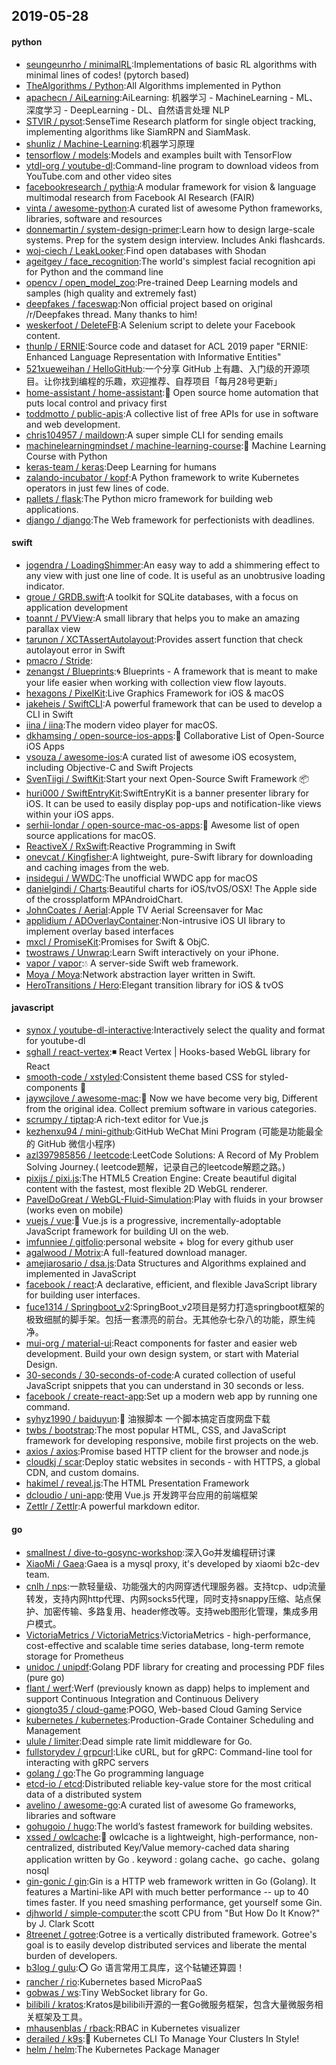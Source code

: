 ## 2019-05-28

#### python
* [seungeunrho / minimalRL](https://github.com/seungeunrho/minimalRL):Implementations of basic RL algorithms with minimal lines of codes! (pytorch based)
* [TheAlgorithms / Python](https://github.com/TheAlgorithms/Python):All Algorithms implemented in Python
* [apachecn / AiLearning](https://github.com/apachecn/AiLearning):AiLearning: 机器学习 - MachineLearning - ML、深度学习 - DeepLearning - DL、自然语言处理 NLP
* [STVIR / pysot](https://github.com/STVIR/pysot):SenseTime Research platform for single object tracking, implementing algorithms like SiamRPN and SiamMask.
* [shunliz / Machine-Learning](https://github.com/shunliz/Machine-Learning):机器学习原理
* [tensorflow / models](https://github.com/tensorflow/models):Models and examples built with TensorFlow
* [ytdl-org / youtube-dl](https://github.com/ytdl-org/youtube-dl):Command-line program to download videos from YouTube.com and other video sites
* [facebookresearch / pythia](https://github.com/facebookresearch/pythia):A modular framework for vision & language multimodal research from Facebook AI Research (FAIR)
* [vinta / awesome-python](https://github.com/vinta/awesome-python):A curated list of awesome Python frameworks, libraries, software and resources
* [donnemartin / system-design-primer](https://github.com/donnemartin/system-design-primer):Learn how to design large-scale systems. Prep for the system design interview. Includes Anki flashcards.
* [woj-ciech / LeakLooker](https://github.com/woj-ciech/LeakLooker):Find open databases with Shodan
* [ageitgey / face_recognition](https://github.com/ageitgey/face_recognition):The world's simplest facial recognition api for Python and the command line
* [opencv / open_model_zoo](https://github.com/opencv/open_model_zoo):Pre-trained Deep Learning models and samples (high quality and extremely fast)
* [deepfakes / faceswap](https://github.com/deepfakes/faceswap):Non official project based on original /r/Deepfakes thread. Many thanks to him!
* [weskerfoot / DeleteFB](https://github.com/weskerfoot/DeleteFB):A Selenium script to delete your Facebook content.
* [thunlp / ERNIE](https://github.com/thunlp/ERNIE):Source code and dataset for ACL 2019 paper "ERNIE: Enhanced Language Representation with Informative Entities"
* [521xueweihan / HelloGitHub](https://github.com/521xueweihan/HelloGitHub):一个分享 GitHub 上有趣、入门级的开源项目。让你找到编程的乐趣，欢迎推荐、自荐项目「每月28号更新」
* [home-assistant / home-assistant](https://github.com/home-assistant/home-assistant):🏡
Open source home automation that puts local control and privacy first
* [toddmotto / public-apis](https://github.com/toddmotto/public-apis):A collective list of free APIs for use in software and web development.
* [chris104957 / maildown](https://github.com/chris104957/maildown):A super simple CLI for sending emails
* [machinelearningmindset / machine-learning-course](https://github.com/machinelearningmindset/machine-learning-course):💬
Machine Learning Course with Python
* [keras-team / keras](https://github.com/keras-team/keras):Deep Learning for humans
* [zalando-incubator / kopf](https://github.com/zalando-incubator/kopf):A Python framework to write Kubernetes operators in just few lines of code.
* [pallets / flask](https://github.com/pallets/flask):The Python micro framework for building web applications.
* [django / django](https://github.com/django/django):The Web framework for perfectionists with deadlines.

#### swift
* [jogendra / LoadingShimmer](https://github.com/jogendra/LoadingShimmer):An easy way to add a shimmering effect to any view with just one line of code. It is useful as an unobtrusive loading indicator.
* [groue / GRDB.swift](https://github.com/groue/GRDB.swift):A toolkit for SQLite databases, with a focus on application development
* [toannt / PVView](https://github.com/toannt/PVView):A small library that helps you to make an amazing parallax view
* [tarunon / XCTAssertAutolayout](https://github.com/tarunon/XCTAssertAutolayout):Provides assert function that check autolayout error in Swift
* [pmacro / Stride](https://github.com/pmacro/Stride):
* [zenangst / Blueprints](https://github.com/zenangst/Blueprints):🌀
Blueprints - A framework that is meant to make your life easier when working with collection view flow layouts.
* [hexagons / PixelKit](https://github.com/hexagons/PixelKit):Live Graphics Framework for iOS & macOS
* [jakeheis / SwiftCLI](https://github.com/jakeheis/SwiftCLI):A powerful framework that can be used to develop a CLI in Swift
* [iina / iina](https://github.com/iina/iina):The modern video player for macOS.
* [dkhamsing / open-source-ios-apps](https://github.com/dkhamsing/open-source-ios-apps):📱
Collaborative List of Open-Source iOS Apps
* [vsouza / awesome-ios](https://github.com/vsouza/awesome-ios):A curated list of awesome iOS ecosystem, including Objective-C and Swift Projects
* [SvenTiigi / SwiftKit](https://github.com/SvenTiigi/SwiftKit):Start your next Open-Source Swift Framework
📦
* [huri000 / SwiftEntryKit](https://github.com/huri000/SwiftEntryKit):SwiftEntryKit is a banner presenter library for iOS. It can be used to easily display pop-ups and notification-like views within your iOS apps.
* [serhii-londar / open-source-mac-os-apps](https://github.com/serhii-londar/open-source-mac-os-apps):🚀
Awesome list of open source applications for macOS.
* [ReactiveX / RxSwift](https://github.com/ReactiveX/RxSwift):Reactive Programming in Swift
* [onevcat / Kingfisher](https://github.com/onevcat/Kingfisher):A lightweight, pure-Swift library for downloading and caching images from the web.
* [insidegui / WWDC](https://github.com/insidegui/WWDC):The unofficial WWDC app for macOS
* [danielgindi / Charts](https://github.com/danielgindi/Charts):Beautiful charts for iOS/tvOS/OSX! The Apple side of the crossplatform MPAndroidChart.
* [JohnCoates / Aerial](https://github.com/JohnCoates/Aerial):Apple TV Aerial Screensaver for Mac
* [applidium / ADOverlayContainer](https://github.com/applidium/ADOverlayContainer):Non-intrusive iOS UI library to implement overlay based interfaces
* [mxcl / PromiseKit](https://github.com/mxcl/PromiseKit):Promises for Swift & ObjC.
* [twostraws / Unwrap](https://github.com/twostraws/Unwrap):Learn Swift interactively on your iPhone.
* [vapor / vapor](https://github.com/vapor/vapor):💧
A server-side Swift web framework.
* [Moya / Moya](https://github.com/Moya/Moya):Network abstraction layer written in Swift.
* [HeroTransitions / Hero](https://github.com/HeroTransitions/Hero):Elegant transition library for iOS & tvOS

#### javascript
* [synox / youtube-dl-interactive](https://github.com/synox/youtube-dl-interactive):Interactively select the quality and format for youtube-dl
* [sghall / react-vertex](https://github.com/sghall/react-vertex):◾️
React Vertex | Hooks-based WebGL library for React
* [smooth-code / xstyled](https://github.com/smooth-code/xstyled):Consistent theme based CSS for styled-components
💅
* [jaywcjlove / awesome-mac](https://github.com/jaywcjlove/awesome-mac): Now we have become very big, Different from the original idea. Collect premium software in various categories.
* [scrumpy / tiptap](https://github.com/scrumpy/tiptap):A rich-text editor for Vue.js
* [kezhenxu94 / mini-github](https://github.com/kezhenxu94/mini-github):GitHub WeChat Mini Program (可能是功能最全的 GitHub 微信小程序)
* [azl397985856 / leetcode](https://github.com/azl397985856/leetcode):LeetCode Solutions: A Record of My Problem Solving Journey.( leetcode题解，记录自己的leetcode解题之路。)
* [pixijs / pixi.js](https://github.com/pixijs/pixi.js):The HTML5 Creation Engine: Create beautiful digital content with the fastest, most flexible 2D WebGL renderer.
* [PavelDoGreat / WebGL-Fluid-Simulation](https://github.com/PavelDoGreat/WebGL-Fluid-Simulation):Play with fluids in your browser (works even on mobile)
* [vuejs / vue](https://github.com/vuejs/vue):🖖
Vue.js is a progressive, incrementally-adoptable JavaScript framework for building UI on the web.
* [imfunniee / gitfolio](https://github.com/imfunniee/gitfolio):personal website + blog for every github user
* [agalwood / Motrix](https://github.com/agalwood/Motrix):A full-featured download manager.
* [amejiarosario / dsa.js](https://github.com/amejiarosario/dsa.js):Data Structures and Algorithms explained and implemented in JavaScript
* [facebook / react](https://github.com/facebook/react):A declarative, efficient, and flexible JavaScript library for building user interfaces.
* [fuce1314 / Springboot_v2](https://github.com/fuce1314/Springboot_v2):SpringBoot_v2项目是努力打造springboot框架的极致细腻的脚手架。包括一套漂亮的前台。无其他杂七杂八的功能，原生纯净。
* [mui-org / material-ui](https://github.com/mui-org/material-ui):React components for faster and easier web development. Build your own design system, or start with Material Design.
* [30-seconds / 30-seconds-of-code](https://github.com/30-seconds/30-seconds-of-code):A curated collection of useful JavaScript snippets that you can understand in 30 seconds or less.
* [facebook / create-react-app](https://github.com/facebook/create-react-app):Set up a modern web app by running one command.
* [syhyz1990 / baiduyun](https://github.com/syhyz1990/baiduyun):🖖
油猴脚本 一个脚本搞定百度网盘下载
* [twbs / bootstrap](https://github.com/twbs/bootstrap):The most popular HTML, CSS, and JavaScript framework for developing responsive, mobile first projects on the web.
* [axios / axios](https://github.com/axios/axios):Promise based HTTP client for the browser and node.js
* [cloudkj / scar](https://github.com/cloudkj/scar):Deploy static websites in seconds - with HTTPS, a global CDN, and custom domains.
* [hakimel / reveal.js](https://github.com/hakimel/reveal.js):The HTML Presentation Framework
* [dcloudio / uni-app](https://github.com/dcloudio/uni-app):使用 Vue.js 开发跨平台应用的前端框架
* [Zettlr / Zettlr](https://github.com/Zettlr/Zettlr):A powerful markdown editor.

#### go
* [smallnest / dive-to-gosync-workshop](https://github.com/smallnest/dive-to-gosync-workshop):深入Go并发编程研讨课
* [XiaoMi / Gaea](https://github.com/XiaoMi/Gaea):Gaea is a mysql proxy, it's developed by xiaomi b2c-dev team.
* [cnlh / nps](https://github.com/cnlh/nps):一款轻量级、功能强大的内网穿透代理服务器。支持tcp、udp流量转发，支持内网http代理、内网socks5代理，同时支持snappy压缩、站点保护、加密传输、多路复用、header修改等。支持web图形化管理，集成多用户模式。
* [VictoriaMetrics / VictoriaMetrics](https://github.com/VictoriaMetrics/VictoriaMetrics):VictoriaMetrics - high-performance, cost-effective and scalable time series database, long-term remote storage for Prometheus
* [unidoc / unipdf](https://github.com/unidoc/unipdf):Golang PDF library for creating and processing PDF files (pure go)
* [flant / werf](https://github.com/flant/werf):Werf (previously known as dapp) helps to implement and support Continuous Integration and Continuous Delivery
* [giongto35 / cloud-game](https://github.com/giongto35/cloud-game):POGO, Web-based Cloud Gaming Service
* [kubernetes / kubernetes](https://github.com/kubernetes/kubernetes):Production-Grade Container Scheduling and Management
* [ulule / limiter](https://github.com/ulule/limiter):Dead simple rate limit middleware for Go.
* [fullstorydev / grpcurl](https://github.com/fullstorydev/grpcurl):Like cURL, but for gRPC: Command-line tool for interacting with gRPC servers
* [golang / go](https://github.com/golang/go):The Go programming language
* [etcd-io / etcd](https://github.com/etcd-io/etcd):Distributed reliable key-value store for the most critical data of a distributed system
* [avelino / awesome-go](https://github.com/avelino/awesome-go):A curated list of awesome Go frameworks, libraries and software
* [gohugoio / hugo](https://github.com/gohugoio/hugo):The world’s fastest framework for building websites.
* [xssed / owlcache](https://github.com/xssed/owlcache):🦉
owlcache is a lightweight, high-performance, non-centralized, distributed Key/Value memory-cached data sharing application written by Go . keyword : golang cache、go cache、golang nosql
* [gin-gonic / gin](https://github.com/gin-gonic/gin):Gin is a HTTP web framework written in Go (Golang). It features a Martini-like API with much better performance -- up to 40 times faster. If you need smashing performance, get yourself some Gin.
* [djhworld / simple-computer](https://github.com/djhworld/simple-computer):the scott CPU from "But How Do It Know?" by J. Clark Scott
* [8treenet / gotree](https://github.com/8treenet/gotree):Gotree is a vertically distributed framework. Gotree's goal is to easily develop distributed services and liberate the mental burden of developers.
* [b3log / gulu](https://github.com/b3log/gulu):⭕ Go 语言常用工具库，这个轱辘还算圆！
* [rancher / rio](https://github.com/rancher/rio):Kubernetes based MicroPaaS
* [gobwas / ws](https://github.com/gobwas/ws):Tiny WebSocket library for Go.
* [bilibili / kratos](https://github.com/bilibili/kratos):Kratos是bilibili开源的一套Go微服务框架，包含大量微服务相关框架及工具。
* [mhausenblas / rback](https://github.com/mhausenblas/rback):RBAC in Kubernetes visualizer
* [derailed / k9s](https://github.com/derailed/k9s):🐶
Kubernetes CLI To Manage Your Clusters In Style!
* [helm / helm](https://github.com/helm/helm):The Kubernetes Package Manager

